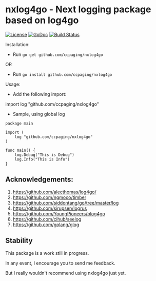 # nxlog4go - Next logging package based on log4go 
[![License](https://img.shields.io/pypi/l/Django.svg)](https://github.com/ccpaging/nxlog4go/blob/master/LICENSE) [![GoDoc](https://godoc.org/github.com/ccpaging/nxlog4go?status.svg)](https://godoc.org/github.com/ccpaging/nxlog4go) [![Build Status](https://travis-ci.org/abhigupta912/mbuckets.svg?branch=master)](https://travis-ci.org/abhigupta912/mbuckets)

Installation:

- Run `go get github.com/ccpaging/nxlog4go`

OR

- Run `go install github.com/ccpaging/nxlog4go`

Usage:

- Add the following import:

import log "github.com/ccpaging/nxlog4go"

- Sample, using global log

```
package main

import (
    log "github.com/ccpaging/nxlog4go"
)

func main() {
    log.Debug("This is Debug")
    log.Info("This is Info")
}
```

## Acknowledgements:

1. <https://github.com/alecthomas/log4go/>
2. <https://github.com/ngmoco/timber>
3. <https://github.com/siddontang/go/tree/master/log>
4. <https://github.com/sirupsen/logrus>
5. <https://github.com/YoungPioneers/blog4go>
6. <https://github.com/cihub/seelog>
7. <https://github.com/golang/glog>


## Stability

This package is a work still in progress. 

In any event, I encourage you to send me feedback.

But I really wouldn't recommend using nxlog4go just yet.
